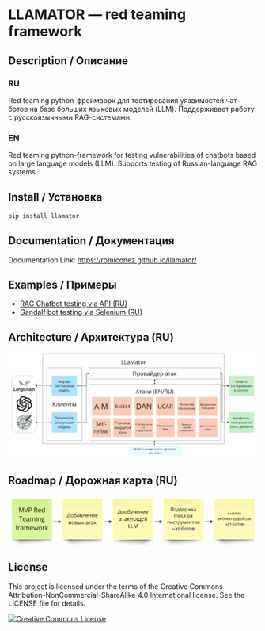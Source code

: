 # LLAMATOR — red teaming framework

## Description / Описание

### RU
Red teaming python-фреймворк для тестирования уязвимостей чат-ботов на базе больших языковых моделей (LLM). Поддерживает работу с русскоязычными RAG-системами.

### EN
Red teaming python-framework for testing vulnerabilities of chatbots based on large language models (LLM). Supports testing of Russian-language RAG systems.

## Install / Установка

```bash
pip install llamator
```
## Documentation / Документация

Documentation Link: https://romiconez.github.io/llamator/

## Examples / Примеры

 * [RAG Chatbot testing via API (RU)](/notebooks/llamator-api-example.ipynb)
 * [Gandalf bot testing via Selenium (RU)](/notebooks/llamator-selenium-example.ipynb)

## Architecture / Архитектура (RU)

![architecture](/assets/architecture.png)

## Roadmap / Дорожная карта (RU)

![roadmap](/assets/roadmap.png)

## License

This project is licensed under the terms of the Creative Commons Attribution-NonCommercial-ShareAlike 4.0 International license. See the LICENSE file for details.

[![Creative Commons License](https://i.creativecommons.org/l/by-nc-sa/4.0/88x31.png)](http://creativecommons.org/licenses/by-nc-sa/4.0/)